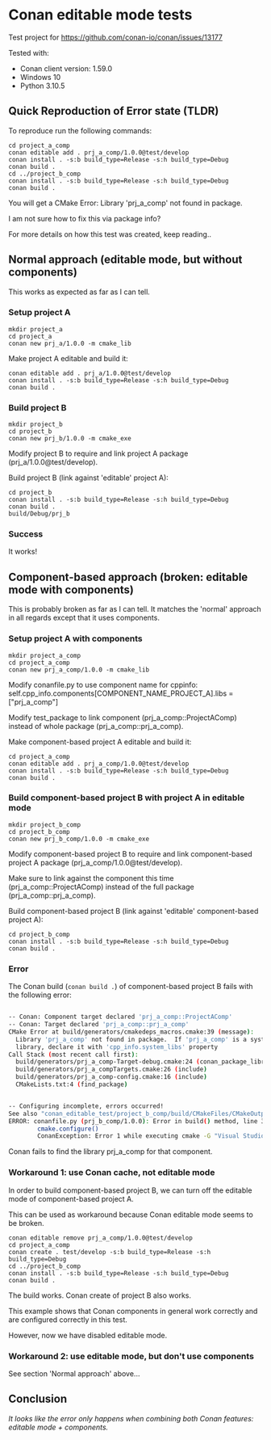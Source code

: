 # Conan editable mode tests

Test project for https://github.com/conan-io/conan/issues/13177

Tested with:

- Conan client version: 1.59.0
- Windows 10
- Python 3.10.5

## Quick Reproduction of Error state (TLDR)

To reproduce run the following commands:

    cd project_a_comp
    conan editable add . prj_a_comp/1.0.0@test/develop
    conan install . -s:b build_type=Release -s:h build_type=Debug
    conan build .
    cd ../project_b_comp
    conan install . -s:b build_type=Release -s:h build_type=Debug
    conan build .

You will get a CMake Error:  Library 'prj_a_comp' not found in package.

I am not sure how to fix this via package info?

For more details on how this test was created, keep reading..

## Normal approach (editable mode, but without components)

This works as expected as far as I can tell.

### Setup project A

    mkdir project_a
    cd project_a
    conan new prj_a/1.0.0 -m cmake_lib

Make project A editable and build it:

    conan editable add . prj_a/1.0.0@test/develop
    conan install . -s:b build_type=Release -s:h build_type=Debug
    conan build .

### Build project B

    mkdir project_b
    cd project_b
    conan new prj_b/1.0.0 -m cmake_exe

Modify project B to require and link project A package (prj_a/1.0.0@test/develop).

Build project B (link against 'editable' project A):

    cd project_b
    conan install . -s:b build_type=Release -s:h build_type=Debug
    conan build .
    build/Debug/prj_b

### Success

It works!

## Component-based approach (broken: editable mode with components)

This is probably broken as far as I can tell. It matches the 'normal' approach in all regards except that it uses components.

### Setup project A with components

    mkdir project_a_comp
    cd project_a_comp
    conan new prj_a_comp/1.0.0 -m cmake_lib

Modify conanfile.py to use component name for cppinfo: self.cpp_info.components[COMPONENT_NAME_PROJECT_A].libs = ["prj_a_comp"]

Modify test_package to link component (prj_a_comp::ProjectAComp) instead of whole package (prj_a_comp::prj_a_comp).

Make component-based project A editable and build it:

    cd project_a_comp
    conan editable add . prj_a_comp/1.0.0@test/develop
    conan install . -s:b build_type=Release -s:h build_type=Debug
    conan build .

### Build component-based project B with project A in editable mode

    mkdir project_b_comp
    cd project_b_comp
    conan new prj_b_comp/1.0.0 -m cmake_exe

Modify component-based project B to require and link component-based project A package (prj_a_comp/1.0.0@test/develop).

Make sure to link against the component this time (prj_a_comp::ProjectAComp) instead of the full package (prj_a_comp::prj_a_comp).

Build component-based project B (link against 'editable' component-based project A):

    cd project_b_comp
    conan install . -s:b build_type=Release -s:h build_type=Debug
    conan build .

### Error

The Conan build (`conan build .`) of component-based project B fails with the following error:

```bash

-- Conan: Component target declared 'prj_a_comp::ProjectAComp'
-- Conan: Target declared 'prj_a_comp::prj_a_comp'
CMake Error at build/generators/cmakedeps_macros.cmake:39 (message):
  Library 'prj_a_comp' not found in package.  If 'prj_a_comp' is a system
  library, declare it with 'cpp_info.system_libs' property
Call Stack (most recent call first):
  build/generators/prj_a_comp-Target-debug.cmake:24 (conan_package_library_targets)
  build/generators/prj_a_compTargets.cmake:26 (include)
  build/generators/prj_a_comp-config.cmake:16 (include)
  CMakeLists.txt:4 (find_package)


-- Configuring incomplete, errors occurred!
See also "conan_editable_test/project_b_comp/build/CMakeFiles/CMakeOutput.log".
ERROR: conanfile.py (prj_b_comp/1.0.0): Error in build() method, line 37
        cmake.configure()
        ConanException: Error 1 while executing cmake -G "Visual Studio 16 2019" -DCMAKE_TOOLCHAIN_FILE="conan_editable_test/project_b_comp/build/generators/conan_toolchain.cmake" -DCMAKE_POLICY_DEFAULT_CMP0091="NEW" "conan_editable_test\project_b_comp\."

```

Conan fails to find the library prj_a_comp for that component.

### Workaround 1: use Conan cache, not editable mode

In order to build component-based project B, we can turn off the editable mode of component-based project A.

This can be used as workaround because Conan editable mode seems to be broken.

    conan editable remove prj_a_comp/1.0.0@test/develop
    cd project_a_comp
    conan create . test/develop -s:b build_type=Release -s:h build_type=Debug
    cd ../project_b_comp
    conan install . -s:b build_type=Release -s:h build_type=Debug
    conan build .

The build works. Conan create of project B also works.

This example shows that Conan components in general work correctly and are configured correctly in this test.

However, now we have disabled editable mode.

### Workaround 2: use editable mode, but don't use components

See section 'Normal approach' above...

## Conclusion

*It looks like the error only happens when combining both Conan features: editable mode + components.*
